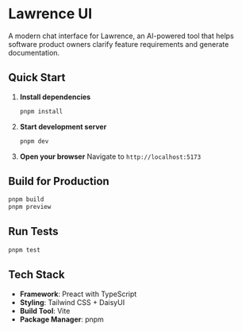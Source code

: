 # Lawrence UI

A modern chat interface for Lawrence, an AI-powered tool that helps software product owners clarify feature requirements and generate documentation.

## Quick Start

1. **Install dependencies**

   ```bash
   pnpm install
   ```

2. **Start development server**

   ```bash
   pnpm dev
   ```

3. **Open your browser**
   Navigate to `http://localhost:5173`

## Build for Production

```bash
pnpm build
pnpm preview
```

## Run Tests

```bash
pnpm test
```

## Tech Stack

- **Framework**: Preact with TypeScript
- **Styling**: Tailwind CSS + DaisyUI
- **Build Tool**: Vite
- **Package Manager**: pnpm
